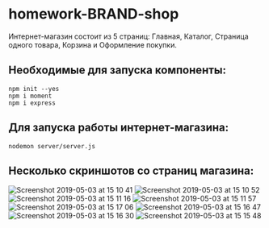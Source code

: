 # homework-BRAND-shop
Интернет-магазин состоит из 5 страниц: Главная, Каталог, Страница одного товара, Корзина и Оформление покупки.

## Необходимые для запуска компоненты:

 	npm init --yes
	npm i moment
	npm i express
	
## Для запуска работы интернет-магазина:

	nodemon server/server.js
	
## Несколько скриншотов со страниц магазина:
![Screenshot 2019-05-03 at 15 10 41](https://user-images.githubusercontent.com/42477973/57136807-a1f25700-6db6-11e9-9a16-5ea800698769.png)
![Screenshot 2019-05-03 at 15 10 52](https://user-images.githubusercontent.com/42477973/57136817-a880ce80-6db6-11e9-8939-3903dede0f6b.png)
![Screenshot 2019-05-03 at 15 11 16](https://user-images.githubusercontent.com/42477973/57136818-a880ce80-6db6-11e9-93cf-67ef1ee8fcc1.png)
![Screenshot 2019-05-03 at 15 11 57](https://user-images.githubusercontent.com/42477973/57136819-a880ce80-6db6-11e9-8771-5a04f781e13c.png)
![Screenshot 2019-05-03 at 15 17 06](https://user-images.githubusercontent.com/42477973/57136820-a9196500-6db6-11e9-98c0-4b54576e1ffe.png)
![Screenshot 2019-05-03 at 15 16 47](https://user-images.githubusercontent.com/42477973/57136822-a9196500-6db6-11e9-9ba7-c87619111d9c.png)
![Screenshot 2019-05-03 at 15 16 30](https://user-images.githubusercontent.com/42477973/57136823-a9196500-6db6-11e9-9481-e8157a58801c.png)
![Screenshot 2019-05-03 at 15 15 48](https://user-images.githubusercontent.com/42477973/57136825-a9b1fb80-6db6-11e9-8fe2-b8eee6da7dbc.png)
